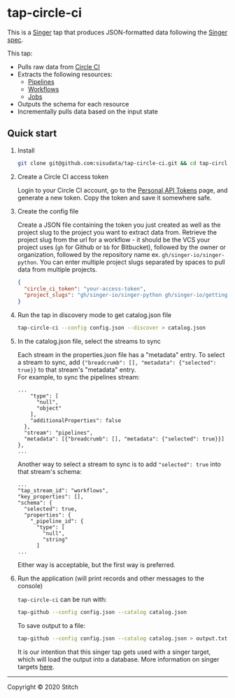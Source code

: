 # tap-circle-ci

This is a [Singer](https://singer.io) tap that produces JSON-formatted data
following the [Singer
spec](https://github.com/singer-io/getting-started/blob/master/SPEC.md).

This tap:

- Pulls raw data from [Circle CI](https://circleci.com/)
- Extracts the following resources:
  - [Pipelines](https://circleci.com/docs/api/v2/#get-all-pipelines)
  - [Workflows](https://circleci.com/docs/api/v2/#get-a-pipeline-39-s-workflows)
  - [Jobs](https://circleci.com/docs/api/v2/#get-a-workflow-39-s-jobs)
- Outputs the schema for each resource
- Incrementally pulls data based on the input state


## Quick start

1. Install

    ```bash
    git clone git@github.com:sisudata/tap-circle-ci.git && cd tap-circle-ci && pip install -e .
    ```

2. Create a Circle CI access token

    Login to your Circle CI account, go to the
    [Personal API Tokens](https://circleci.com/account/api)
    page, and generate a new token. Copy the token and save it somewhere safe.

3. Create the config file

    Create a JSON file containing the token you just created as well as the project slug to the project you want to extract data from. Retrieve the project slug
    from the url for a workflow - it should be the VCS your project uses (`gh` for Github or `bb` for Bitbucket), followed by the owner or organization, followed by the repository name
    ex. `gh/singer-io/singer-python`. You can enter multiple project slugs separated by spaces to pull data from multiple projects.

    ```json
    {
      "circle_ci_token": "your-access-token",
      "project_slugs": "gh/singer-io/singer-python gh/singer-io/getting-started"
    }
    ```
4. Run the tap in discovery mode to get catalog.json file

    ```bash
    tap-circle-ci --config config.json --discover > catalog.json
    ```
5. In the catalog.json file, select the streams to sync

    Each stream in the properties.json file has a "metadata" entry.  To select a stream to sync, add
    `{"breadcrumb": [], "metadata": {"selected": true}}` to that stream's "metadata" entry.  
    For example, to sync the pipelines stream:
    ```
    ...
        "type": [
          "null",
          "object"
        ],
        "additionalProperties": false
      },
      "stream": "pipelines",
      "metadata": [{"breadcrumb": [], "metadata": {"selected": true}}]
    },
    ...
    ```
    Another way to select a stream to sync is to add `"selected": true` into that stream's schema:

    ```
    ...
    "tap_stream_id": "workflows",
    "key_properties": [],
    "schema": {
      "selected": true,
      "properties": {
        "_pipeline_id": {
          "type": [
            "null",
            "string"
          ]
    ...
    ```
    Either way is acceptable, but the first way is preferred.

6. Run the application (will print records and other messages to the console)

    `tap-circle-ci` can be run with:

    ```bash
    tap-github --config config.json --catalog catalog.json
    ```

    To save output to a file:
    ```bash
    tap-github --config config.json --catalog catalog.json > output.txt
    ```
    It is our intention that this singer tap gets used with a singer target, which will load the output into a database.
    More information on singer targets [here](https://github.com/singer-io/getting-started/blob/master/docs/RUNNING_AND_DEVELOPING.md#running-a-singer-tap-with-a-singer-target).
---

Copyright &copy; 2020 Stitch
